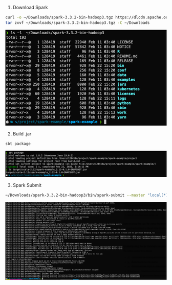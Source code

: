 1. Download Spark

```bash
curl -o ~/Downloads/spark-3.3.2-bin-hadoop3.tgz https://dlcdn.apache.org/spark/spark-3.3.2/spark-3.3.2-bin-hadoop3.tgz
tar zxvf ~/Downloads/spark-3.3.2-bin-hadoop3.tgz -C ~/Downloads
```

![](./.github/screenshots/download.png)

2. Build .jar

```bash
sbt package
```

![](./.github/screenshots/sbt-package.png)

3. Spark Submit

```bash
~/Downloads/spark-3.3.2-bin-hadoop3/bin/spark-submit --master "local[*]" target/scala-2.12/spark-example_2.12-0.1.0-SNAPSHOT.jar 9999
```

![](./.github/screenshots/spark-submit.png)
